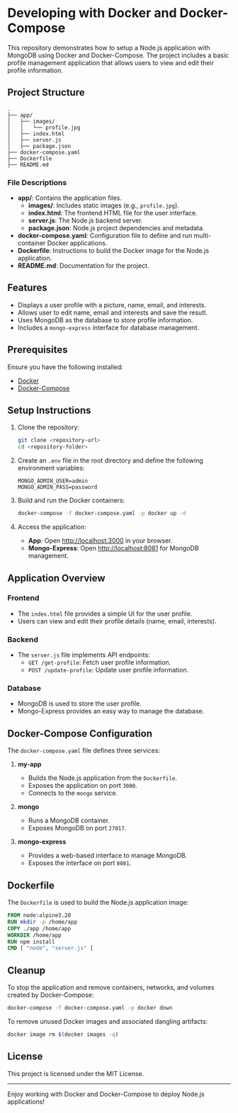 # Developing with Docker and Docker-Compose

This repository demonstrates how to setup a Node.js application with MongoDB using Docker and Docker-Compose. The project includes a basic profile management application that allows users to view and edit their profile information.

## Project Structure
```
.
├── app/
│   ├── images/
│   │   └── profile.jpg
│   ├── index.html
│   ├── server.js
│   ├── package.json
├── docker-compose.yaml
├── Dockerfile
├── README.md
```

### File Descriptions
- **app/**: Contains the application files.
  - **images/**: Includes static images (e.g., `profile.jpg`).
  - **index.html**: The frontend HTML file for the user interface.
  - **server.js**: The Node.js backend server.
  - **package.json**: Node.js project dependencies and metadata.
- **docker-compose.yaml**: Configuration file to define and run multi-container Docker applications.
- **Dockerfile**: Instructions to build the Docker image for the Node.js application.
- **README.md**: Documentation for the project.

## Features
- Displays a user profile with a picture, name, email, and interests.
- Allows user to edit name, email and interests and save the resutl.
- Uses MongoDB as the database to store profile information.
- Includes a `mongo-express` interface for database management.

## Prerequisites
Ensure you have the following installed:
- [Docker](https://www.docker.com/get-started)
- [Docker-Compose](https://docs.docker.com/compose/)

## Setup Instructions

1. Clone the repository:
   ```bash
   git clone <repository-url>
   cd <repository-folder>
   ```

2. Create an `.env` file in the root directory and define the following environment variables:
   ```env
   MONGO_ADMIN_USER=admin
   MONGO_ADMIN_PASS=password
   ```

3. Build and run the Docker containers:
   ```bash
   docker-compose -f docker-compose.yaml -p docker up -d
   ```

4. Access the application:
   - **App**: Open [http://localhost:3000](http://localhost:3000) in your browser.
   - **Mongo-Express**: Open [http://localhost:8081](http://localhost:8081) for MongoDB management.

## Application Overview

### Frontend
- The `index.html` file provides a simple UI for the user profile.
- Users can view and edit their profile details (name, email, interests).

### Backend
- The `server.js` file implements API endpoints:
  - `GET /get-profile`: Fetch user profile information.
  - `POST /update-profile`: Update user profile information.

### Database
- MongoDB is used to store the user profile.
- Mongo-Express provides an easy way to manage the database.

## Docker-Compose Configuration
The `docker-compose.yaml` file defines three services:

1. **my-app**
   - Builds the Node.js application from the `Dockerfile`.
   - Exposes the application on port `3000`.
   - Connects to the `mongo` service.

2. **mongo**
   - Runs a MongoDB container.
   - Exposes MongoDB on port `27017`.

3. **mongo-express**
   - Provides a web-based interface to manage MongoDB.
   - Exposes the interface on port `8081`.

## Dockerfile
The `Dockerfile` is used to build the Node.js application image:
```dockerfile
FROM node:alpine3.20
RUN mkdir -p /home/app
COPY ./app /home/app
WORKDIR /home/app
RUN npm install
CMD [ "node", "server.js" ]
```

## Cleanup
To stop the application and remove containers, networks, and volumes created by Docker-Compose:
```bash
docker-compose -f docker-compose.yaml -p docker down
```
To remove unused Docker images and associated dangling artifacts:
```bash
docker image rm $(docker images -q)
```

## License
This project is licensed under the MIT License.

---
Enjoy working with Docker and Docker-Compose to deploy Node.js applications!
